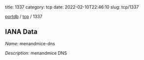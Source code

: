 title: 1337
category: tcp
date: 2022-02-10T22:46:10
slug: tcp/1337

[portdb](/) / [tcp](/category/tcp.html) / 1337


## IANA Data

_Name:_ menandmice-dns

_Description:_ menandmice DNS

